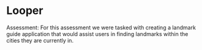 # Looper
Assessment: For this assessment we were tasked with creating a landmark guide application that would assist users in finding landmarks within the cities they are currently in.
